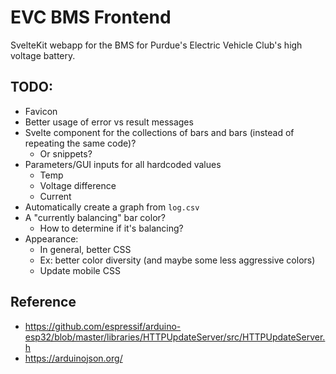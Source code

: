 # EVC BMS Frontend

SvelteKit webapp for the BMS for Purdue's Electric Vehicle Club's high voltage battery.

## TODO:

- Favicon
- Better usage of error vs result messages
- Svelte component for the collections of bars and bars (instead of repeating the same code)?
	- Or snippets?
- Parameters/GUI inputs for all hardcoded values
	- Temp
	- Voltage difference
	- Current
- Automatically create a graph from `log.csv`
- A "currently balancing" bar color?
	- How to determine if it's balancing?
- Appearance:
	- In general, better CSS
	- Ex: better color diversity (and maybe some less aggressive colors)
	- Update mobile CSS

## Reference

- https://github.com/espressif/arduino-esp32/blob/master/libraries/HTTPUpdateServer/src/HTTPUpdateServer.h
- https://arduinojson.org/